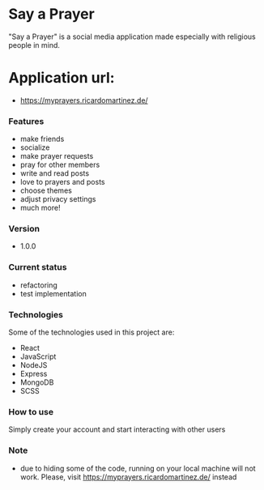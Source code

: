 # Say a Prayer

"Say a Prayer" is a social media application made especially with religious people in mind.

# Application url:
- https://myprayers.ricardomartinez.de/

### Features
- make friends
- socialize
- make prayer requests
- pray for other members
- write and read posts
- love to prayers and posts
- choose themes
- adjust privacy settings
- much more!

### Version
- 1.0.0

### Current status
- refactoring
- test implementation

### Technologies

Some of the technologies used in this project are:

- React
- JavaScript
- NodeJS
- Express
- MongoDB
- SCSS


### How to use
Simply create your account and start interacting with other users



### Note
- due to hiding some of the code, running on your local machine will not work. Please, visit https://myprayers.ricardomartinez.de/ instead


